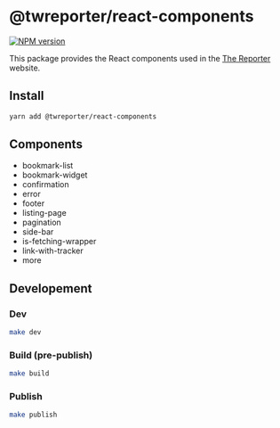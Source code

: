 # @twreporter/react-components

[![NPM version](https://img.shields.io/npm/v/@twreporter/react-components.svg)](https://www.npmjs.com/package/@twreporter/react-components)

This package provides the React components used in the [The Reporter](https://www.twreporter.org/) website.

## Install

```bash
yarn add @twreporter/react-components
```

## Components

- bookmark-list
- bookmark-widget
- confirmation
- error
- footer
- listing-page
- pagination
- side-bar
- is-fetching-wrapper
- link-with-tracker
- more

## Developement

### Dev

```bash
make dev
```

### Build (pre-publish)

```bash
make build
```

### Publish

```bash
make publish
```
